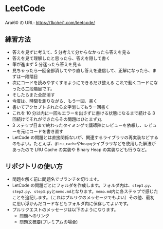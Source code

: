 # LeetCode

Arai60 の URL: https://1kohei1.com/leetcode/

## 練習方法

- 答えを見ずに考えて、5 分考えて分からなかったら答えを見る
- 答えを見て理解したと思ったら、答えを隠して書く
- 筆が進まず 5 分迷ったら答えを見る
- 見ちゃったら一回全部消してやり直し答えを送信して、正解になったら、まずは一段階目
- 次にコードを読みやすくするようにできるだけ整える これで動くコードになったら二段階目です。
- そしたらまた全部消す
- 今度は、時間を測りながら、もう一回、書く
- 書いてアクセプトされたら文字消してもう一回書く
- これを 10 分以内に一回もエラーを出さずに書ける状態になるまで続ける 3 回続けてそれができたらその問題はひとまず丸
- 3 ステップ目まで終わったタイミングで講師陣にレビューを依頼し、レビューを元にコードを書き直す
- LetCode の問題とは直接関係ないが、関連するライブラリの再実装などするのもよい。たとえば、`@lru_cache`や`heapq`ライブラリなどを使用した解法があったので LRU Cache の実装や Binary Heap の実装なども行うなど。

## リポジトリの使い方

- 問題を解く前に問題名でブランチを切ります。
- LetCode の問題ごとにフォルダを作成します。フォルダ内は、`step1.py`、`step2.py`、`step3.py`と`memo.md`となります。`memo.md`内に各ステップで感じたことを追記します。（これはプルリクのメッセージでもよい）その他、最初に思い浮かんだコードなどもフォルダ内に保存してよいです。
- プルリクエストのメッセージは以下のようになります。
  - 問題へのリンク
  - 問題文概要(プレミアムの場合)
